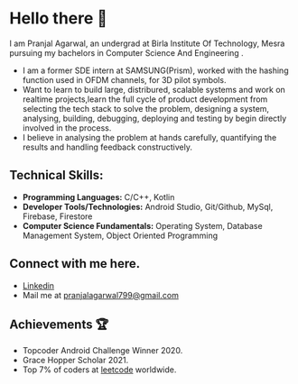 # Hello there 👋

I am Pranjal Agarwal, an undergrad at Birla Institute Of Technology, Mesra pursuing my bachelors in Computer Science And Engineering . <br>

- I am a former SDE intern at SAMSUNG(Prism), worked with the hashing function  used in OFDM channels, for 3D pilot symbols.
- Want to learn to build large, distribured, scalable systems and work on realtime projects,learn the full cycle of product development from selecting the tech stack to solve the problem, designing a system, analysing, building, debugging, deploying and testing by begin directly involved in the process.
- I believe in analysing the problem at hands carefully, quantifying the results and handling feedback constructively.

## Technical Skills:
- **Programming Languages:** C/C++, Kotlin
- **Developer Tools/Technologies:** Android Studio, Git/Github, MySql, Firebase, Firestore
- **Computer Science Fundamentals:** Operating System, Database Management System, Object Oriented Programming
## Connect with me here.
- [Linkedin](https://www.linkedin.com/in/pranjal-agarwal9999999/)
- Mail me at pranjalagarwal799@gmail.com

## Achievements 🏆

- Topcoder Android Challenge Winner 2020.
- Grace Hopper Scholar 2021.
- Top 7% of coders at [leetcode](https://leetcode.com/CHAMPION99/) worldwide. 


